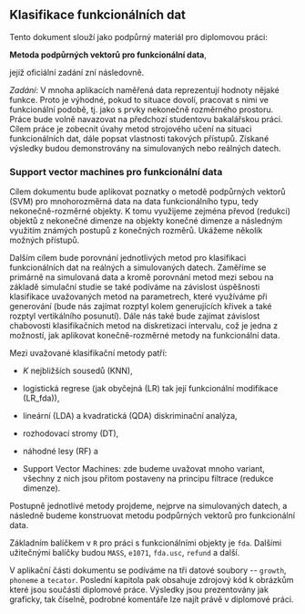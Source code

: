 ## Klasifikace funkcionálních dat

Tento dokument slouží jako podpůrný materiál pro diplomovou práci:

**Metoda podpůrných vektorů pro funkcionální data**,

jejíž oficiální zadání zní následovně.

*Zadání*: V mnoha aplikacích naměřená data reprezentují hodnoty nějaké funkce. Proto je
výhodné, pokud to situace dovolí, pracovat s nimi ve funkcionální podobě, tj. jako s prvky
nekonečně rozměrného prostoru. Práce bude volně navazovat na předchozí studentovu bakalářskou
práci. Cílem práce je zobecnit úvahy metod strojového učení na situaci funkcionálních
dat, dále popsat vlastnosti takových přístupů. Získané výsledky budou demonstrovány na
simulovaných nebo reálných datech.

### Support vector machines pro funkcionální data

Cílem dokumentu bude aplikovat poznatky o metodě podpůrných vektorů (SVM) pro mnohorozměrná data na data funkcionálního typu, tedy nekonečně-rozměrné objekty.
K tomu využijeme zejména převod (redukci) objektů z nekonečné dimenze na objekty konečné dimenze a následným využitím známých postupů z konečných rozměrů. Ukážeme několik možných přístupů.

Dalším cílem bude porovnání jednotlivých metod pro klasifikaci funkcionálních dat na reálných a simulovaných datech. Zaměříme se primárně na simulovaná data a kromě porovnání metod mezi sebou na základě simulační studie se také podíváme na závislost úspěšnosti klasifikace uvažovaných metod na parametrech, které využíváme při generování (bude nás zajímat rozptyl kolem generujících křivek a také rozptyl vertikálního posunutí). Dále nás také bude zajímat závislost chabovosti klasifikačních metod na diskretizaci intervalu, což je jedna z možností, jak aplikovat konečně-rozměrné metody na funkcionální data.

Mezi uvažované klasifikační metody patří:

  - $K$ nejbližších sousedů (KNN),

  - logistická regrese (jak obyčejná (LR) tak její funkcionální modifikace (LR_fda)),

  - lineární (LDA) a kvadratická (QDA) diskriminační analýza,

  - rozhodovací stromy (DT),

  - náhodné lesy (RF) a 

  - Support Vector Machines: zde budeme uvažovat mnoho variant, všechny z nich jsou přitom postaveny na principu filtrace (redukce dimenze).

Postupně jednotlivé metody projdeme, nejprve na simulovaných datech, a následně budeme konstruovat metodu podpůrných vektorů pro funkcionální data.

Základním balíčkem v `R` pro práci s funkcionálními objekty je `fda`. Dalšími užitečnými balíčky budou `MASS`, `e1071`, `fda.usc`, `refund` a další.

V aplikační části dokumentu se podíváme na tři datové soubory -- `growth`, `phoneme` a `tecator`. Poslední kapitola pak obsahuje zdrojový kód k obrázkům které jsou součástí diplomové práce. Výsledky jsou prezentovány jak graficky, tak číselně, podrobné komentáře lze najít právě v diplomové práci.
